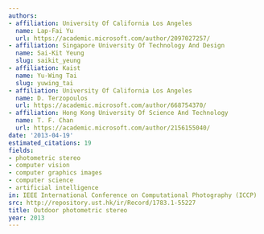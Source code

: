 ```yaml
---
authors:
- affiliation: University Of California Los Angeles
  name: Lap-Fai Yu
  url: https://academic.microsoft.com/author/2097027257/
- affiliation: Singapore University Of Technology And Design
  name: Sai-Kit Yeung
  slug: saikit_yeung
- affiliation: Kaist
  name: Yu-Wing Tai
  slug: yuwing_tai
- affiliation: University Of California Los Angeles
  name: D. Terzopoulos
  url: https://academic.microsoft.com/author/668754370/
- affiliation: Hong Kong University Of Science And Technology
  name: T. F. Chan
  url: https://academic.microsoft.com/author/2156155040/
date: '2013-04-19'
estimated_citations: 19
fields:
- photometric stereo
- computer vision
- computer graphics images
- computer science
- artificial intelligence
in: IEEE International Conference on Computational Photography (ICCP)
src: http://repository.ust.hk/ir/Record/1783.1-55227
title: Outdoor photometric stereo
year: 2013
---
```


